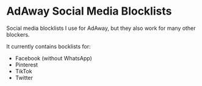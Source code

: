 # AdAway Social Media Blocklists

Social media blocklists I use for AdAway, but they also work for many other blockers.

It currently contains bocklists for:
- Facebook (without WhatsApp)
- Pinterest
- TikTok
- Twitter

